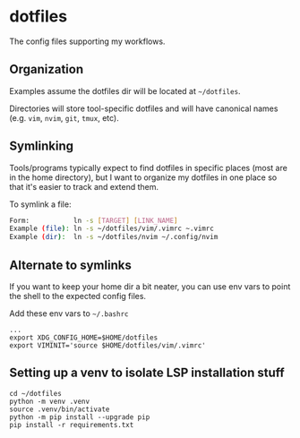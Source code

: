 # dotfiles

The config files supporting my workflows.

## Organization

Examples assume the dotfiles dir will be located at `~/dotfiles`.

Directories will store tool-specific dotfiles and will have canonical names (e.g. `vim`, `nvim`, `git`, `tmux`, etc).

## Symlinking

Tools/programs typically expect to find dotfiles in specific places (most are in the home directory), but I want to organize my dotfiles in one place so that it's easier to track and extend them.

To symlink a file:

```bash
Form:           ln -s [TARGET] [LINK_NAME]
Example (file): ln -s ~/dotfiles/vim/.vimrc ~.vimrc
Example (dir):  ln -s ~/dotfiles/nvim ~/.config/nvim
```

## Alternate to symlinks

If you want to keep your home dir a bit neater, you can use env vars to point the shell to the expected config files.

Add these env vars to `~/.bashrc`

```
...
export XDG_CONFIG_HOME=$HOME/dotfiles
export VIMINIT='source $HOME/dotfiles/vim/.vimrc'
```

## Setting up a venv to isolate LSP installation stuff

```console
cd ~/dotfiles
python -m venv .venv
source .venv/bin/activate
python -m pip install --upgrade pip
pip install -r requirements.txt
```
